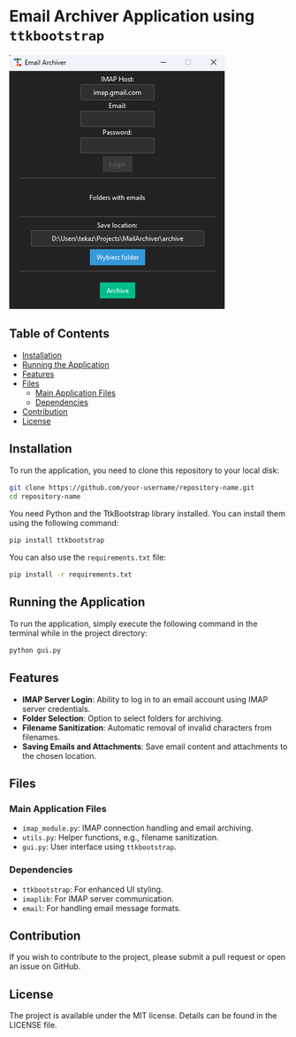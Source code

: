 # Email Archiver Application using `ttkbootstrap`

![Screenshot](images/screenshot.png)

## Table of Contents
- [Installation](#installation)
- [Running the Application](#running-the-application)
- [Features](#features)
- [Files](#files)
  - [Main Application Files](#main-application-files)
  - [Dependencies](#dependencies)
- [Contribution](#contribution)
- [License](#license)

## Installation

To run the application, you need to clone this repository to your local disk:

```sh
git clone https://github.com/your-username/repository-name.git
cd repository-name
```

You need Python and the TtkBootstrap library installed. You can install them using the following command:

```sh
pip install ttkbootstrap
```

You can also use the `requirements.txt` file:

```sh
pip install -r requirements.txt
```

## Running the Application

To run the application, simply execute the following command in the terminal while in the project directory:

```sh
python gui.py
```

## Features
- **IMAP Server Login**: Ability to log in to an email account using IMAP server credentials.
- **Folder Selection**: Option to select folders for archiving.
- **Filename Sanitization**: Automatic removal of invalid characters from filenames.
- **Saving Emails and Attachments**: Save email content and attachments to the chosen location.

## Files

### Main Application Files
- `imap_module.py`: IMAP connection handling and email archiving.
- `utils.py`: Helper functions, e.g., filename sanitization.
- `gui.py`: User interface using `ttkbootstrap`.

### Dependencies
- `ttkbootstrap`: For enhanced UI styling.
- `imaplib`: For IMAP server communication.
- `email`: For handling email message formats.

## Contribution

If you wish to contribute to the project, please submit a pull request or open an issue on GitHub.

## License

The project is available under the MIT license. Details can be found in the LICENSE file.
